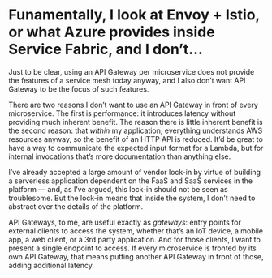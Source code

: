 
# Funamentally, I look at Envoy + Istio, or what Azure provides inside Service Fabric, and I don’t…

Just to be clear, using an API Gateway per microservice does not provide the features of a service mesh today anyway, and I also don’t want API Gateway to be the focus of such features.

There are two reasons I don’t want to use an API Gateway in front of every microservice. The first is performance: it introduces latency without providing much inherent benefit. The reason there is little inherent benefit is the second reason: that *within* my application, everything understands AWS resources anyway, so the benefit of an HTTP API is reduced. It’d be great to have a way to communicate the expected input format for a Lambda, but for internal invocations that’s more documentation than anything else.

I’ve already accepted a large amount of vendor lock-in by virtue of building a serverless application dependent on the FaaS and SaaS services in the platform — and, as I’ve argued, this lock-in should not be seen as troublesome. But the lock-in means that inside the system, I don’t need to abstract over the details of the platform.

API Gateways, to me, are useful exactly as *gateways*: entry points for external clients to access the system, whether that’s an IoT device, a mobile app, a web client, or a 3rd party application. And for those clients, I want to present a single endpoint to access. If every microservice is fronted by its own API Gateway, that means putting another API Gateway in front of those, adding additional latency.

